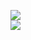 [![](https://img.shields.io/badge/Made%20With-Github%20Spray-lightgrey.svg?style=for-the-badge&logo=github)](https://github.com/Annihil/github-spray#23452)  
[![](https://i.imgur.com/2DrTn0Z.gif)](https://github.com/Annihil/github-spray)